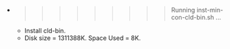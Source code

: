 * >>>>>>>>> Running inst-min-con-cld-bin.sh ...
  * Install cld-bin.
  * Disk size = 1311388K. Space Used = 8K.
